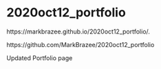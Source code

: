 # 2020oct12_portfolio

<p>https://markbrazee.github.io/2020oct12_portfolio/.<p>
<p>https://github.com/MarkBrazee/2020oct12_portfolio<p>

<p> Updated Portfolio page<p>